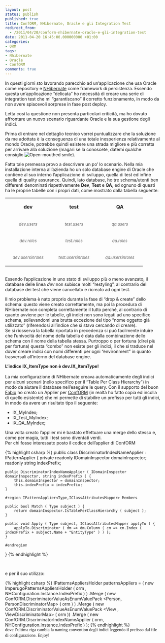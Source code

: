 ```yaml
---
layout: post
status: publish
published: true
title: ConfORM, NHibernate, Oracle e gli Integration Test
redirect_from: 
  - /2011/04/20/conform-nhibernate-oracle-e-gli-integration-test
date: 2011-04-20 16:45:00.000000000 +01:00
categories:
- ORM
tags:
- Nhibernate
- Oracle
- ConfORM
comments: true
---
```

<p>In questi giorni sto lavorando parecchio ad un’applicazione che usa Oracle come repository e <a title="Posts su NHibernate" href="http://www.tostring.it/categories/archive/nhibernate/">NHibernate</a> come framework di persistenza. Essendo questa un’applicazione “delicata” ho necessità di creare una serie di integration test che mi “garantiscano” il corretto funzionamento, in modo da non avere spiacevoli sorprese in fase post deploy.</p>  <p>Letta così la questione non presenta particolari criticità, ma ho dovuto affrontare un nuovo scenario riguardante Oracle e la sua gestione degli indici.</p>  <p>Prima di entrare nel dettaglio tecnico vorrei puntualizzare che la soluzione da me adottata è la conseguenza di una totale inesperienza relativamente al mondo Oracle, potrebbe quindi esistere una strada migliore e più corretta per arrivare alla soluzione (magari se la conoscete, datemi qualche consiglio <img style="border-bottom-style: none; border-left-style: none; border-top-style: none; border-right-style: none" class="wlEmoticon wlEmoticon-openmouthedsmile" alt="Open-mouthed smile" src="http://www.tostring.it/UserFiles/imperugo/wlEmoticon-openmouthedsmile_2_1.png" />).</p>  <p>Fatta tale premessa provo a descrivere un po’ lo scenario. Nella mia installazione interna all’azienda ho un solo database engine di Oracle che contiene al suo interno l’applicazione di sviluppo, quella di test ed infine quella di quality assurance. Quindi, lato database, ho tre schema/utenti ben differenti denominati rispettivamente <strong>Dev</strong>, <strong>Test</strong> e <strong>QA</strong>, ed ognuno di questi ha le proprie tabelle con i propri dati, come mostrato dalla tabella seguente:</p>  <table border="0" cellspacing="0" cellpadding="2" width="400"><tbody>     <tr>       <td valign="top" width="133">         <p align="center"><strong>dev</strong></p>       </td>        <td valign="top" width="133">         <p align="center"><strong>test</strong></p>       </td>        <td valign="top" width="133">         <p align="center"><strong>QA</strong></p>       </td>     </tr>      <tr>       <td valign="top" width="133">         <p align="center"><em><font color="#666666" size="2">dev.users</font></em></p>       </td>        <td valign="top" width="133">         <p align="center"><em><font color="#666666" size="2">test.users</font></em></p>       </td>        <td valign="top" width="133">         <p align="center"><em><font color="#666666" size="2">qa.users</font></em></p>       </td>     </tr>      <tr>       <td valign="top" width="133">         <p align="center"><em><font color="#666666" size="2">dev.roles</font></em></p>       </td>        <td valign="top" width="133">         <p align="center"><em><font color="#666666" size="2">test.roles</font></em></p>       </td>        <td valign="top" width="133">         <p align="center"><em><font color="#666666" size="2">qa.roles</font></em></p>       </td>     </tr>      <tr>       <td valign="top" width="133">         <p align="center"><em><font color="#666666" size="2">dev.usersinroles</font></em></p>       </td>        <td valign="top" width="133">         <p align="center"><em><font color="#666666" size="2">test.usersinroles</font></em></p>       </td>        <td valign="top" width="133">         <p align="center"><em><font color="#666666" size="2">qa.usersinroles</font></em></p>       </td>     </tr>   </tbody></table>  <p>   <br />Essendo l’applicazione in uno stato di sviluppo più o meno avanzato, il database delle linea <i>dev</i> non subisce molti “restyling”, al contrario del database dei test che viene cancellato e ricreato ad ogni test.</p>  <p>Il mio problema è nato proprio durante la fase di “drop &amp; create” dello schema: questo viene creato correttamente, ma poi la procedura di NHibernate non completa correttamente il tutto perché, al contrario di quanto avviene per le tabelle, gli indici non sono legati ad uno specifico schema, sollevandomi una brutta eccezione del tipo “nome oggetto già utilizzato” (riferendosi all’indice che si stava cercando di creare).    <br />Se si riosserva la tabella riportata in precedenza si può facilmente intuire che l’univocità del nome della tabella è data dalla combinazione dello schema con il nome della tabella stessa. Purtroppo o per fortuna (direi più per fortuna) questa “combo” non esiste per gli indici, il che si traduce nel dover creare indici con nomi differenti per ogni “environment” in quanto trasversali all’interno del database engine.</p>  <p><strong>L’indice IX_ItemType non è dev.IX_ItemType!</strong>     <br />    <br />La mia configurazione di NHibernate creava automaticamente degli indici per alcuni scenari (nello specifico per il “Table Per Class Hierarchy”) in modo da aiutare il database nell’eseguire le query. Con il supporto del buon <a title="Fabio Maulo&#39;s blog" href="http://fabiomaulo.blogspot.com" rel="nofollow" target="_blank">Fabio</a> ho creato un Applier per <a title="ConfORM" href="http://tostring.it/tags/archive/conform" target="_blank">ConfORM</a> (in realtà ho fatto copia ed incolla di quello esistente) che mi permette di stabilire un prefisso per tutti gli indici, in modo da avere un risultato tipo il seguente: </p>  <ul>   <li>IX_MyIndex; </li>    <li>IX_Test_MyIndex; </li>    <li>IX_QA_MyIndex; </li> </ul>  <p>Una volta creato l’applier mi è bastato effettuare una merge dello stesso e, come per magia, tutti i test sono diventati verdi.    <br />Per chi fosse interessato posto il codice dell’applier di ConfORM</p>  {% highlight csharp %}
public class DiscriminatorIndexNameApplier : IPatternApplier<Type, IClassAttributesMapper> {
    private readonly IDomainInspector domainInspector;
    readonly string indexPrefix;

    public DiscriminatorIndexNameApplier ( IDomainInspector domainInspector, string indexPrefix ) {
        this.domainInspector = domainInspector;
        this.indexPrefix = indexPrefix;
    }

    #region IPatternApplier<Type,IClassAttributesMapper> Members

    public bool Match ( Type subject ) {
        return domainInspector.IsTablePerClassHierarchy ( subject );
    }

    public void Apply ( Type subject, IClassAttributesMapper applyTo ) {
        applyTo.Discriminator ( dm => dm.Column ( cm => cm.Index ( indexPrefix + subject.Name + "EntityType" ) ) );
    }

    #endregion
}
{% endhighlight %}
<p>&#160;</p>

<p>e per il suo utilizzo:</p>

{% highlight csharp %}
IPatternsAppliersHolder patternsAppliers = ( new ImperugoPatternsAppliersHolder ( orm , NHConfiguration.Instance.IndexPrefix ) )
    .Merge ( new ConfORM.DiscriminatorValueAsEnumValuePack <Person, PersonDiscriminatorMap> ( orm ) )
    .Merge ( new ConfORM.DiscriminatorValueAsEnumValuePack <View , ViewDiscriminatorMap> ( orm ))
    .Merge ( new ConfORM.DiscriminatorIndexNameApplier ( orm, NHConfiguration.Instance.IndexPrefix ) );
{% endhighlight %}
<br /><font face="Calibri">dove l’ultima riga cambia la naming convention degli indici leggendo il prefisso dal file di configurazione.</font> <font face="Calibri">Enjoy!</font>
